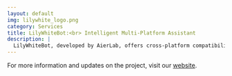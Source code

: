 ```yaml
---
layout: default
img: lilywhite_logo.png
category: Services
title: LilyWhiteBot:<br> Intelligent Multi-Platform Assistant
description: |
  LilyWhiteBot, developed by AierLab, offers cross-platform compatibility and advanced NLP capabilities, enhancing user experience across social media platforms by providing personalized, intelligent interactions.
---
```


For more information and updates on the project, visit our [website](http://aierlab.tech).
